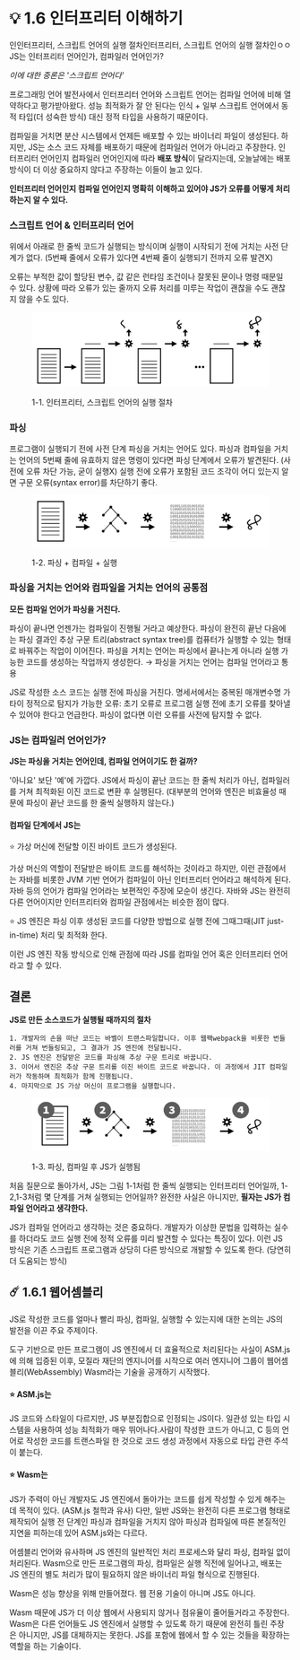 # 💡 1.6 인터프리터 이해하기

인인터프리터, 스크립트 언어의 실행 절차인터프리터, 스크립트 언어의 실행 절차인ㅇㅇJS는 인터프리터 언어인가, 컴파일러 언어인가?

_이에 대한 중론은 '스크립트 언어다'_

프로그래밍 언어 발전사에서 인터프리터 언어와 스크립트 언어는 컴파일 언어에 비해 열약하다고 평가받아왔다. 성능 최적화가 잘 안 된다는 인식 + 일부 스크립트 언어에서 동적 타입(더 성숙한 방식) 대신 정적 타입을 사용하기 때문이다.

컴파일을 거치면 분산 시스템에서 언제든 배포할 수 있는 바이너리 파일이 생성된다. 하지만, JS는 소스 코드 자체를 배포하기 때문에 컴파일러 언어가 아니라고 주장한다. 인터프리터 언어인지 컴파일러 언어인지에 따라 **배포 방식**이 달라지는데, 오늘날에는 배포 방식이 더 이상 중요하지 않다고 주장하는 이들이 늘고 있다.

**인터프리터 언어인지 컴파일 언어인지 명확히 이해하고 있어야 JS가 오류를 어떻게 처리하는지 알 수 있다.**

### 스크립트 언어 & 인터프리터 언어

위에서 아래로 한 줄씩 코드가 실행되는 방식이며 실행이 시작되기 전에 거치는 사전 단계가 없다. (5번째 줄에서 오류가 있다면 4번째 줄이 실행되기 전까지 오류 발견X)

오류는 부적한 값이 할당된 변수, 값 같은 런타임 조건이나 잘못된 문이나 명령 때문일 수 있다. 상황에 따라 오류가 있는 줄까지 오류 처리를 미루는 작업이 괜찮을 수도 괜찮지 않을 수도 있다.

<figure><img src="../../.gitbook/assets/image (15).png" alt=""><figcaption><p>1-1. 인터프리터, 스크립트 언어의 실행 절차</p></figcaption></figure>

### 파싱

프로그램이 실행되기 전에 사전 단계 파싱을 거치는 언어도 있다. 파싱과 컴파일을 거치는 언어의 5번째 줄에 유효하지 않은 명령이 있다면 파싱 단계에서 오류가 발견된다. (사전에 오류 차단 가능, 굳이 실행X) 실행 전에 오류가 포함된 코드 조각이 어디 있는지 알면 구문 오류(syntax error)를 차단하기 좋다.&#x20;

<figure><img src="../../.gitbook/assets/image (16).png" alt=""><figcaption><p>1-2. 파싱 + 컴파일 + 실행</p></figcaption></figure>

### **파싱을 거치는 언어와 컴파일을 거치는 언어의 공통점**

**모든 컴파일 언어가 파싱을 거친다.**&#x20;

파싱이 끝나면 언젠가는 컴파일이 진행될 거라고 예상한다. 파싱이 완전히 끝난 다음에는 파싱 결과인 추상 구문 트리(abstract syntax tree)를 컴퓨터가 실행할 수 있는 형태로 바꿔주는 작업이 이어진다. 파싱을 거치는 언어는 파싱에서 끝나는게 아니라 실행 가능한 코드를 생성하는 작업까지 생성한다. → 파싱을 거치는 언어는 컴파일 언어라고 통용

JS로 작성한 소스 코드는 실행 전에 파싱을 거친다. 명세서에서는 중복된 매개변수명 가타이 정적으로 탐지가 가능한 오류: 초기 오류로 프로그램 실행 전에 초기 오류를 찾아낼 수 있어야 한다고 언급한다. 파싱이 없다면 이런 오류를 사전에 탐지할 수 없다.

### JS는 컴파일러 언어인가?

**JS는 파싱을 거치는 언어인데, 컴파일 언어이기도 한 걸까?**

'아니요' 보단 '예'에 가깝다. JS에서 파싱이 끝난 코드는 한 줄씩 처리가 아닌, 컴파일러를 거쳐 최적화된 이진 코드로 변환 후 실행된다. (대부분의 언어와 엔진은 비효율성 때문에 파싱이 끝난 코드를 한 줄씩 실행하지 않는다.)

#### 컴파일 단계에서 JS는

⭐️ 가상 머신에 전달할 이진 바이트 코드가 생성된다.&#x20;

가상 머신의 역할이 전달받은 바이트 코드를 해석하는 것이라고 하지만, 이런 관점에서는 자바를 비롯한 JVM 기반 언어가 컴파일이 아닌 인터프리터 언어라고 해석하게 된다. 자바 등의 언어가 컴파일 언어라는 보편적인 주장에 모순이 생긴다. 자바와 JS는 완전히 다른 언어이지만 인터프리터와 컴파일 관점에서는 비슷한 점이 많다.&#x20;

⭐️ JS 엔진은 파싱 이후 생성된 코드를 다양한 방법으로 실행 전에 그때그때(JIT just-in-time) 처리 및 최적화 한다.

이런 JS 엔진 작동 방식으로 인해 관점에 따라 JS를 컴파일 언어 혹은 인터프리터 언어라고 할 수 있다.

## 결론

**JS로 만든 소스코드가 실행될 때까지의 절차**

```
1. 개발자의 손을 떠난 코드는 바벨이 트랜스파일합니다. 이후 웹팩webpack을 비롯한 번들러를 거쳐 번들링되고, 그 결과가 JS 엔진에 전달됩니다.
2. JS 엔진은 전달받은 코드를 파싱해 추상 구문 트리로 바꿉니다.
3. 이어서 엔진은 추상 구문 트리를 이진 바이트 코드로 바꿉니다. 이 과정에서 JIT 컴파일러가 작동하며 최적화가 함께 진행됩니다.
4. 마지막으로 JS 가상 머신이 프로그램을 실행합니다.
```

<figure><img src="../../.gitbook/assets/image (13).png" alt=""><figcaption><p>1-3. 파싱, 컴파일 후 JS가 실행됨</p></figcaption></figure>

처음 질문으로 돌아가서, JS는 그림 1-1처럼 한 줄씩 실행되는 인터프리터 언어일까, 1-2,1-3처럼 몇 단계를 거쳐 실행되는 언어일까? 완전한 사실은 아니지만, **필자는 JS가 컴파일 언어라고 생각한다.**

JS가 컴파일 언어라고 생각하는 것은 중요하다. 개발자가 이상한 문법을 입력하는 실수를 하더라도 코드 실행 전에 정적 오류를 미리 발견할 수 있다는 특징이 있다. 이런 JS 방식은 기존 스크립트 프로그램과 상당히 다른 방식으로 개발할 수 있도록 한다. (당연히 더 도움되는 방식)

## ☄️ 1.6.1 웹어셈블리

JS로 작성한 코드를 얼마나 빨리 파싱, 컴파일, 실행할 수 있는지에 대한 논의는 JS의 발전을 이끈 주요 주제이다.

도구 기반으로 만든 프로그램이 JS 엔진에서 더 효율적으로 처리된다는 사실이 ASM.js에 의해 입증된 이후, 모질라 재단의 엔지니어를 시작으로 여러 엔지니어 그룹이 웹어셈블리(WebAssembly) Wasm라는 기술을 공개하기 시작했다.

#### **⭐️ ASM.js**는

&#x20;JS 코드와 스타일이 다르지만, JS 부분집합으로 인정되는 JS이다. 일관성 있는 타입 시스템을 사용하여 성능 최적화가 매우 뛰어나다.사람이 작성한 코드가 아니고, C 등의 언어로 작성한 코드를 트랜스파일 한 것으로 코드 생성 과정에서 자동으로 타입 관련 주석이 붙는다.

#### &#x20;**⭐️ Wasm는**

&#x20;JS가 주력이 아닌 개발자도 JS 엔진에서 돌아가는 코드를 쉽게 작성할 수 있게 해주는 데 목적이 있다. (ASM.js 철학과 유사) 다만, 일반 JS와는 완전히 다른 프로그램 형태로 제작되어 실행 전 단계인 파싱과 컴파일을 거치지 않아 파싱과 컴파일에 따른 본질적인 지연을 피하는데 있어 ASM.js와는 다르다.

어셈블리 언어와 유사하며 JS 엔진의 일반적인 처리 프로세스와 달리 파싱, 컴파일 없이 처리된다.  Wasm으로 만든 프로그램의 파싱, 컴파일은 실행 직전에 일어나고, 배포는 JS 엔진의 별도 처리가 많이 필요하지 않은 바이너리 파일 형식으로 진행된다.

Wasm은 성능 향상을 위해 만들어졌다. 웹 전용 기술이 아니며 JS도 아니다.&#x20;

Wasm 때문에 JS가 더 이상 웹에서 사용되지 않거나 점유율이 줄어들거라고 주장한다. Wasm은 다른 언어들도 JS 엔진에서 실행할 수 있도록 하기 때문에 완전히 틀린 주장은 아니지만, JS를 대체하지는 못한다. JS를 포함에 웹에서 할 수 있는 것들을 확장하는 역할을 하는 기술이다.
